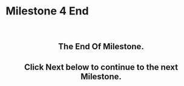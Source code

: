 # Milestone 4 End

<p>&nbsp;</p>
<h2 style="text-align: center;">The End Of Milestone.</h2>
<h2 style="text-align: center;">Click Next below to continue to the next Milestone.</h2>
<p>&nbsp;</p>